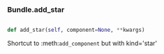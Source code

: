 ### Bundle.add_star

```py

def add_star(self, component=None, **kwargs)

```



Shortcut to :meth:`add_component` but with kind='star'

